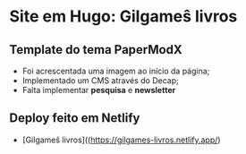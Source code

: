 # Site em Hugo: Gilgameŝ livros

## Template do tema PaperModX

- Foi acrescentada uma imagem ao início da página;
- Implementado um CMS através do Decap;
- Falta implementar **pesquisa** e **newsletter**

## Deploy feito em Netlify

- [Gilgameŝ livros]((https://gilgames-livros.netlify.app/)
